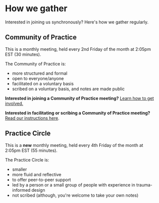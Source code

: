 # How we gather

Interested in joining us synchronously? Here's how we gather regularly.

## Community of Practice
This is a monthly meeting, held every 2nd Friday of the month at 2:05pm EST (30 minutes).

The Community of Practice is:
- more structured and formal
- open to everyone/anyone
- facilitated on a voluntary basis
- scribed on a voluntary basis, and notes are made public

**Interested in joining a Community of Practice meeting?** [Learn how to get involved.](https://github.com/department-of-veterans-affairs/va.gov-team/tree/master/teams/shared-support/trauma#how-do-i-join)

**Interested in facilitating or scribing a Community of Practice meeting?** [Read our instructions here](https://github.com/department-of-veterans-affairs/va.gov-team/blob/master/teams/shared-support/trauma/facilitation-instructions.md#community-of-practice-meetings).

## Practice Circle
This is a **new** monthly meeting, held every 4th Friday of the month at 2:05pm EST (55 minutes).

The Practice Circle is:
- smaller
- more fluid and reflective
- to offer peer-to-peer support
- led by a person or a small group of people with experience in trauma-informed design
- not scribed (although, you're welcome to take your own notes)
